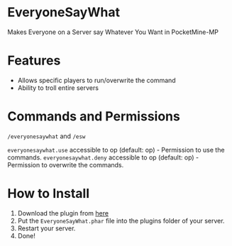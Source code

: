 # EveryoneSayWhat
Makes Everyone on a Server say Whatever You Want in PocketMine-MP

# Features
- Allows specific players to run/overwrite the command
- Ability to troll entire servers

# Commands and Permissions
```/everyonesaywhat``` and ```/esw```

```everyonesaywhat.use``` accessible to op (default: op) - Permission to use the commands.
```everyonesaywhat.deny``` accessible to op (default: op) - Permission to overwrite the commands.

# How to Install
1. Download the plugin from [here]()
2. Put the ```EveryoneSayWhat.phar``` file into the plugins folder of your server.
3. Restart your server.
4. Done!
